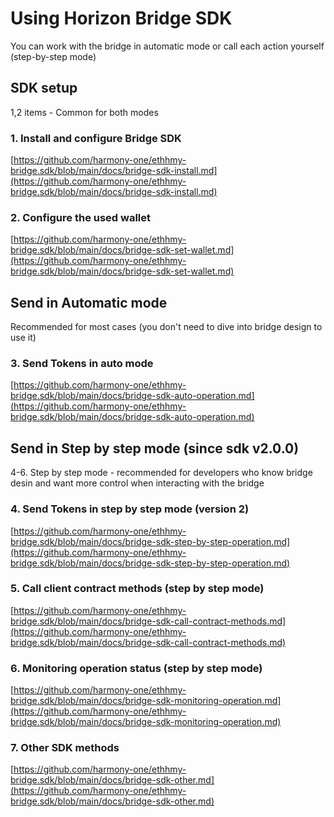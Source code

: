 # Using Horizon Bridge SDK

You can work with the bridge in automatic mode or call each action yourself \(step-by-step mode\)

## SDK setup

1,2 items - Common for both modes

### 1. Install and configure Bridge SDK

[https://github.com/harmony-one/ethhmy-bridge.sdk/blob/main/docs/bridge-sdk-install.md](https://github.com/harmony-one/ethhmy-bridge.sdk/blob/main/docs/bridge-sdk-install.md)

### 2. Configure the used wallet

[https://github.com/harmony-one/ethhmy-bridge.sdk/blob/main/docs/bridge-sdk-set-wallet.md](https://github.com/harmony-one/ethhmy-bridge.sdk/blob/main/docs/bridge-sdk-set-wallet.md)

## Send in Automatic mode

Recommended for most cases \(you don't need to dive into bridge design to use it\)

### 3. Send Tokens in auto mode

[https://github.com/harmony-one/ethhmy-bridge.sdk/blob/main/docs/bridge-sdk-auto-operation.md](https://github.com/harmony-one/ethhmy-bridge.sdk/blob/main/docs/bridge-sdk-auto-operation.md)

## Send in Step by step mode \(since sdk v2.0.0\)

4-6. Step by step mode - recommended for developers who know bridge desin and want more control when interacting with the bridge

### 4. Send Tokens in step by step mode \(version 2\)

[https://github.com/harmony-one/ethhmy-bridge.sdk/blob/main/docs/bridge-sdk-step-by-step-operation.md](https://github.com/harmony-one/ethhmy-bridge.sdk/blob/main/docs/bridge-sdk-step-by-step-operation.md)

### 5. Call client contract methods \(step by step mode\)

[https://github.com/harmony-one/ethhmy-bridge.sdk/blob/main/docs/bridge-sdk-call-contract-methods.md](https://github.com/harmony-one/ethhmy-bridge.sdk/blob/main/docs/bridge-sdk-call-contract-methods.md)

### 6. Monitoring operation status \(step by step mode\)

[https://github.com/harmony-one/ethhmy-bridge.sdk/blob/main/docs/bridge-sdk-monitoring-operation.md](https://github.com/harmony-one/ethhmy-bridge.sdk/blob/main/docs/bridge-sdk-monitoring-operation.md)

### 7. Other SDK methods

[https://github.com/harmony-one/ethhmy-bridge.sdk/blob/main/docs/bridge-sdk-other.md](https://github.com/harmony-one/ethhmy-bridge.sdk/blob/main/docs/bridge-sdk-other.md)
